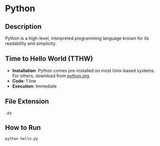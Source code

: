# Python

## Description

Python is a high-level, interpreted programming language known for its readability and simplicity.

## Time to Hello World (TTHW)

- **Installation**: Python comes pre-installed on most Unix-based systems. For others, download from [python.org](https://www.python.org/).
- **Code**: 1 line
- **Execution**: Immediate

## File Extension

`.py`

## How to Run

```sh
python hello.py
```
